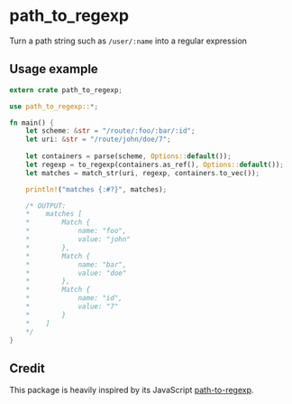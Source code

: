 # path_to_regexp
Turn a path string such as `/user/:name` into a regular expression

## Usage example
```rs
extern crate path_to_regexp;

use path_to_regexp::*;

fn main() {
    let scheme: &str = "/route/:foo/:bar/:id";
    let uri: &str = "/route/john/doe/7";
    
    let containers = parse(scheme, Options::default());
    let regexp = to_regexp(containers.as_ref(), Options::default());
    let matches = match_str(uri, regexp, containers.to_vec());

    println!("matches {:#?}", matches);

    /* OUTPUT:
    *    matches [
    *        Match {
    *            name: "foo",
    *            value: "john"
    *        },
    *        Match {
    *            name: "bar",
    *            value: "doe"
    *        },
    *        Match {
    *            name: "id",
    *            value: "7"
    *        }
    *    ]
    */
}
```

## Credit

This package is heavily inspired by its JavaScript
[path-to-regexp][path-to-regexp-js].

[path-to-regexp-js]: https://github.com/pillarjs/path-to-regexp
